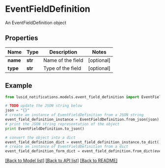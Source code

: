 # EventFieldDefinition

An EventFieldDefinition object

## Properties
Name | Type | Description | Notes
------------ | ------------- | ------------- | -------------
**name** | **str** | Name of the field | [optional] 
**type** | **str** | Type of the field | [optional] 

## Example

```python
from lusid_notifications.models.event_field_definition import EventFieldDefinition

# TODO update the JSON string below
json = "{}"
# create an instance of EventFieldDefinition from a JSON string
event_field_definition_instance = EventFieldDefinition.from_json(json)
# print the JSON string representation of the object
print EventFieldDefinition.to_json()

# convert the object into a dict
event_field_definition_dict = event_field_definition_instance.to_dict()
# create an instance of EventFieldDefinition from a dict
event_field_definition_form_dict = event_field_definition.from_dict(event_field_definition_dict)
```
[[Back to Model list]](../README.md#documentation-for-models) [[Back to API list]](../README.md#documentation-for-api-endpoints) [[Back to README]](../README.md)


